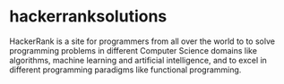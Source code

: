 # hackerranksolutions
HackerRank is a site for programmers from all over the world to to solve programming problems in different Computer Science domains like algorithms, machine learning and artificial intelligence, and to excel in different programming paradigms like functional programming.
